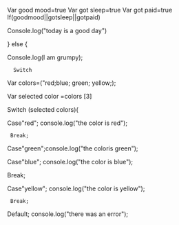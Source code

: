 Var good mood=true
Var got sleep=true
Var got paid=true
If(goodmood||gotsleep||gotpaid)

Console.log("today is a good day")

} else {

Console.log(I am grumpy);

      Switch

Var colors=("red;blue; green; yellow;);

Var selected color =colors [3]

Switch (selected colors){

Case"red"; console.log("the color is red");

     Break;

Case"green";console.log("the coloris green");
 
Case"blue"; console.log("the color is blue");

   Break;
 
Case"yellow"; console.log("the color is yellow");

     Break;

Default; console.log("there was an error");


